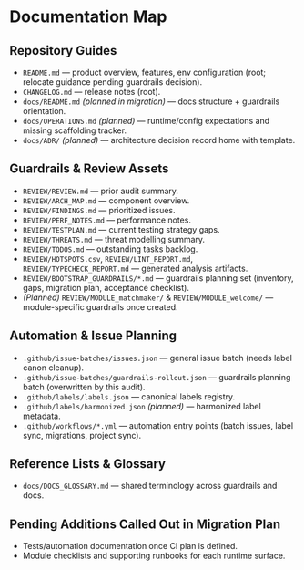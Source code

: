 # Documentation Map

## Repository Guides
- `README.md` — product overview, features, env configuration (root; relocate guidance pending guardrails decision).
- `CHANGELOG.md` — release notes (root).
- `docs/README.md` *(planned in migration)* — docs structure + guardrails orientation.
- `docs/OPERATIONS.md` *(planned)* — runtime/config expectations and missing scaffolding tracker.
- `docs/ADR/` *(planned)* — architecture decision record home with template.

## Guardrails & Review Assets
- `REVIEW/REVIEW.md` — prior audit summary.
- `REVIEW/ARCH_MAP.md` — component overview.
- `REVIEW/FINDINGS.md` — prioritized issues.
- `REVIEW/PERF_NOTES.md` — performance notes.
- `REVIEW/TESTPLAN.md` — current testing strategy gaps.
- `REVIEW/THREATS.md` — threat modelling summary.
- `REVIEW/TODOS.md` — outstanding tasks backlog.
- `REVIEW/HOTSPOTS.csv`, `REVIEW/LINT_REPORT.md`, `REVIEW/TYPECHECK_REPORT.md` — generated analysis artifacts.
- `REVIEW/BOOTSTRAP_GUARDRAILS/*.md` — guardrails planning set (inventory, gaps, migration plan, acceptance checklist).
- *(Planned)* `REVIEW/MODULE_matchmaker/` & `REVIEW/MODULE_welcome/` — module-specific guardrails once created.

## Automation & Issue Planning
- `.github/issue-batches/issues.json` — general issue batch (needs label canon cleanup).
- `.github/issue-batches/guardrails-rollout.json` — guardrails planning batch (overwritten by this audit).
- `.github/labels/labels.json` — canonical labels registry.
- `.github/labels/harmonized.json` *(planned)* — harmonized label metadata.
- `.github/workflows/*.yml` — automation entry points (batch issues, label sync, migrations, project sync).

## Reference Lists & Glossary
- `docs/DOCS_GLOSSARY.md` — shared terminology across guardrails and docs.

## Pending Additions Called Out in Migration Plan
- Tests/automation documentation once CI plan is defined.
- Module checklists and supporting runbooks for each runtime surface.
